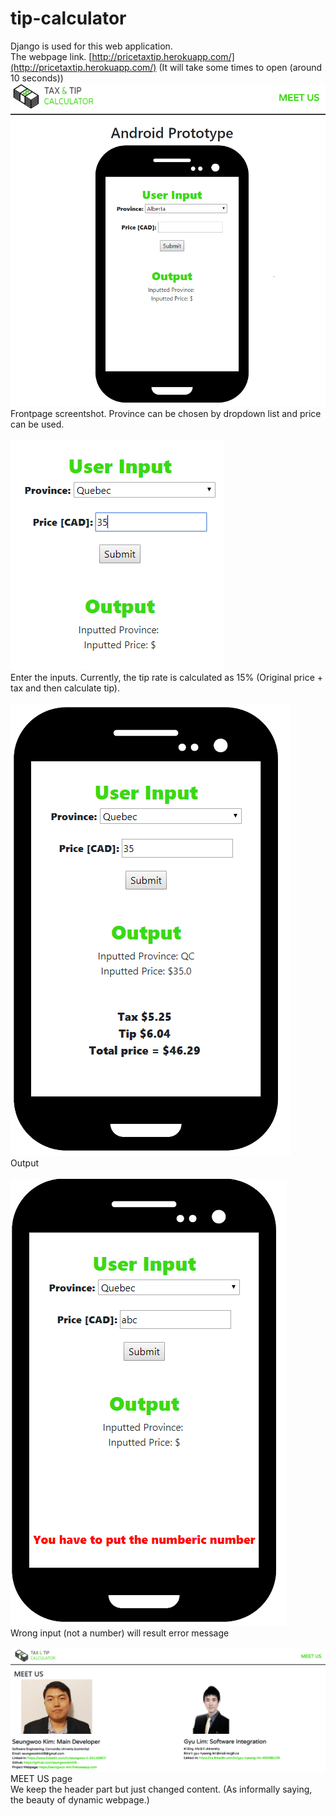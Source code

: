 # tip-calculator
Django is used for this web application. <br>
The webpage link. [http://pricetaxtip.herokuapp.com/](http://pricetaxtip.herokuapp.com/) (It will take some times to open (around 10 seconds))<br>
![alt text](https://github.com/seungwookim08/tip-calculator/blob/master/img/screenshot1.PNG)
<br>Frontpage screentshot. Province can be chosen by dropdown list and price can be used. <br><br>
![alt text](https://github.com/seungwookim08/tip-calculator/blob/master/img/screenshot2.PNG)
<br>Enter the inputs. Currently, the tip rate is calculated as 15% (Original price + tax and then calculate tip). <br><br>
![alt text](https://github.com/seungwookim08/tip-calculator/blob/master/img/screenshot3.PNG)
<br>Output<br><br>
![alt text](https://github.com/seungwookim08/tip-calculator/blob/master/img/screenshot4.PNG)
<br>Wrong input (not a number) will result error message<br><br>
![alt text](https://github.com/seungwookim08/tip-calculator/blob/master/img/screenshot5.PNG)
<br>MEET US page<br>We keep the header part but just changed content. (As informally saying, the beauty of dynamic webpage.) <br>
